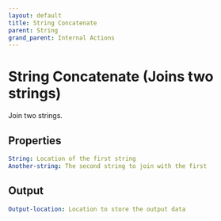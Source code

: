 ```yaml
---
layout: default
title: String Concatenate
parent: String
grand_parent: Internal Actions
---
```

# String Concatenate (Joins two strings)
Join two strings.

## Properties
```yaml
String: Location of the first string
Another-string: The second string to join with the first
```

## Output
```yaml
Output-location: Location to store the output data
```
